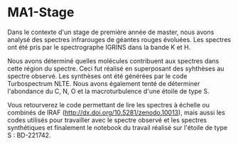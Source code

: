 # MA1-Stage

Dans le contexte d'un stage de première année de master, nous avons analysé des spectres infrarouges de géantes rouges évoluées. Les spectres ont été pris par le spectrographe IGRINS dans la bande K et H. 

Nous avons déterminé quelles molécules contribuent aux spectres dans cette région du spectre. Ceci fut réalisé en superposant des syhthèses au spectre observé. Les synthèses ont été générées par le code Turbospectrum NLTE. Nous avons également tenté de déterminer l'abondance du C, N, O et la macroturbulence d'une étoile de type S. 

Vous retourverez le code permettant de lire les spectres à échelle ou combinés de IRAF (http://dx.doi.org/10.5281/zenodo.10013), mais aussi les codes utilisés pour travailler avec le spectre observé et les spectres synthétiques et finalement le notebook du travail réalisé sur l'étoile de type S : BD-221742.
